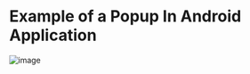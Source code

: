 # Example of a Popup In Android Application

![image](https://raw.githubusercontent.com/thiagotn/Popup/master/app/src/main/res/drawable/termo-de-uso.png)
